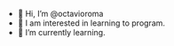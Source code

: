 - 👋 Hi, I’m @octavioroma
- 👀 I am interested in learning to program.
- 🌱 I’m currently learning.        
